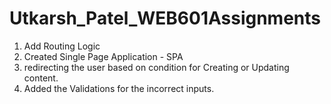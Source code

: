 # Utkarsh_Patel_WEB601Assignments

1. Add Routing Logic
2. Created Single Page Application - SPA
3. redirecting the user based on condition for Creating or Updating content.
4. Added the Validations for the incorrect inputs.

